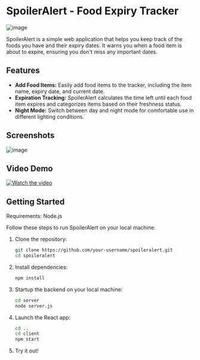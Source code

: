 # SpoilerAlert - Food Expiry Tracker

![image](https://github.com/Austinwu-rgb/SpoilerAlert/assets/63604550/bbe92e63-4200-4f39-a08c-5c6a82c81e75)

SpoilerAlert is a simple web application that helps you keep track of the foods you have and their expiry dates. It warns you when a food item is about to expire, ensuring you don't miss any important dates.

## Features

- **Add Food Items:** Easily add food items to the tracker, including the item name, expiry date, and current date.
- **Expiration Tracking:** SpoilerAlert calculates the time left until each food item expires and categorizes items based on their freshness status.
- **Night Mode:** Switch between day and night mode for comfortable use in different lighting conditions.

## Screenshots

![image](https://github.com/Austinwu-rgb/SpoilerAlert/assets/63604550/6f774f0b-8a71-49b6-9423-de12e2d30f61)

## Video Demo

[![Watch the video](![image](https://github.com/Austinwu-rgb/SpoilerAlert/assets/63604550/4c4d86ed-6754-4bb3-b379-1ac5055c5df4))](https://youtu.be/FPIiiiyEyks)

## Getting Started

Requirements: Node.js

Follow these steps to run SpoilerAlert on your local machine:

1. Clone the repository:
   ```bash
   git clone https://github.com/your-username/spoileralert.git
   cd spoileralert

2. Install dependencies:
   ```bash
   npm install

3. Startup the backend on your local machine:
   ```bash
   cd server
   node server.js
   
4.  Launch the React app:
    ```bash
    cd ..
    cd client
    npm start
    
5.  Try it out!
